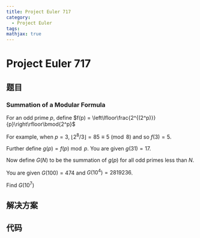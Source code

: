 ```yaml
---
title: Project Euler 717
category:
  - Project Euler
tags:
mathjax: true
---
```

<escape><!-- more --></escape>
    
# Project Euler 717
## 题目
### Summation of a Modular Formula


For an odd prime $p$, define $f(p) = \left\lfloor\frac{2^{(2^p)}}{p}\right\rfloor\bmod{2^p}$

For example, when $p=3$, $\lfloor 2^8/3\rfloor = 85 \equiv 5 \pmod 8$ and so $f(3) = 5$. 

Further define $g(p) = f(p)\bmod p$. You are given $g(31) = 17$.

Now define $G(N)$ to be the summation of $g(p)$ for all odd primes less than $N$.

You are given $G(100) = 474$ and $G(10^4) = 2819236$.

Find $G(10^7)$





## 解决方案


## 代码



